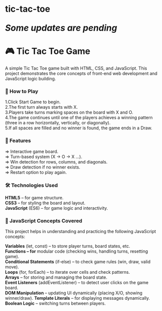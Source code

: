 # tic-tac-toe   <p><i>Some updates are pending</i></p>
<h1>🎮 Tic Tac Toe Game</h1>
A simple Tic Tac Toe game built with HTML, CSS, and JavaScript. This project demonstrates the core concepts of front-end web development and JavaScript logic building.

<h3>🚀 How to Play</h3>
1.Click Start Game to begin.<br>
2.The first turn always starts with X.<br>
3.Players take turns marking spaces on the board with X and O.<br>
4.The game continues until one of the players achieves a winning pattern (three in a row horizontally, vertically, or diagonally).<br>
5.If all spaces are filled and no winner is found, the game ends in a Draw.<br>

<h3>📂 Features</h3>

=> Interactive game board.<br>
=> Turn-based system (X → O → X ...).<br>
=> Win detection for rows, columns, and diagonals.<br>
=> Draw detection if no winner exists.<br>
=> Restart option to play again.<br>

<h3>🛠️ Technologies Used</h3>
<b>HTML5</b> – for game structure.<br>
<b>CSS3</b> – for styling the board and layout.<br>
<b>JavaScript</b> (ES6) – for game logic and interactivity.<br>

<h3>📘 JavaScript Concepts Covered</h3>
This project helps in understanding and practicing the following JavaScript concepts:<br>

<b>Variables</b> (let, const) – to store player turns, board states, etc.<br>
<b>Functions – for</b> modular code (checking wins, handling turns, resetting game).<br>
<b>Conditional Statements</b> (if-else) – to check game rules (win, draw, valid move).<br>
<b>Loops</b> (for, forEach) – to iterate over cells and check patterns.<br>
<b>Arrays</b> – for storing and managing the board state.<br>
<b>Event Listeners</b> (addEventListener) – to detect user clicks on the game board.<br>
<b>DOM Manipulation</b> – updating UI dynamically (placing X/O, showing winner/draw).
<b>Template Literals</b> – for displaying messages dynamically.
<b>Boolean Logic</b> – switching turns between players.
